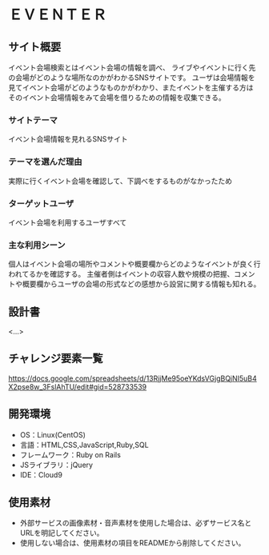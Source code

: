 # ＥＶＥＮＴＥＲ

## サイト概要
イベント会場検索とはイベント会場の情報を調べ、
ライブやイベントに行く先の会場がどのような場所なのかがわかるSNSサイトです。
ユーザは会場情報を見てイベント会場がどのようなものかがわかり、またイベントを主催する方は
そのイベント会場情報をみて会場を借りるための情報を収集できる。

### サイトテーマ
イベント会場情報を見れるSNSサイト

### テーマを選んだ理由
実際に行くイベント会場を確認して、下調べをするものがなかったため

### ターゲットユーザ
イベント会場を利用するユーザすべて

### 主な利用シーン
個人はイベント会場の場所やコメントや概要欄からどのようなイベントが良く行われてるかを確認する。
主催者側はイベントの収容人数や規模の把握、コメントや概要欄からユーザの会場の形式などの感想から設営に関する情報も知れる。

## 設計書
<...>

## チャレンジ要素一覧
https://docs.google.com/spreadsheets/d/13RjjMe95oeYKdsVGjgBQjNI5uB4X2pse8w_3FslAhTU/edit#gid=528733539

## 開発環境
- OS：Linux(CentOS)
- 言語：HTML,CSS,JavaScript,Ruby,SQL
- フレームワーク：Ruby on Rails
- JSライブラリ：jQuery
- IDE：Cloud9

## 使用素材
- 外部サービスの画像素材・音声素材を使用した場合は、必ずサービス名とURLを明記してください。
- 使用しない場合は、使用素材の項目をREADMEから削除してください。
